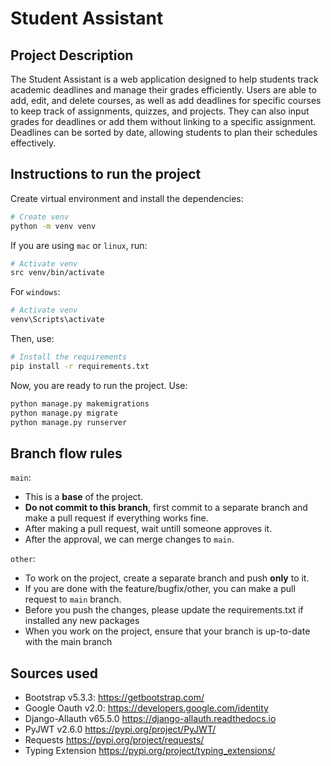 # Student Assistant 

## Project Description
The Student Assistant is a web application designed to help students track academic deadlines 
and manage their grades efficiently. 
Users are able to add, edit, and delete courses, as well as add deadlines for specific courses to 
keep track of assignments, quizzes, and projects. They can also input grades for deadlines or add 
them without linking to a specific assignment. Deadlines can be sorted by date, allowing 
students to plan their schedules effectively.

## Instructions to run the project

Create virtual environment and install the dependencies:

```bash
# Create venv 
python -m venv venv
```

If you are using `mac` or `linux`, run:
```bash
# Activate venv
src venv/bin/activate
```

For `windows`:
```bash
# Activate venv
venv\Scripts\activate
```

Then, use:
```bash
# Install the requirements
pip install -r requirements.txt
```

Now, you are ready to run the project. Use:

```bash
python manage.py makemigrations
python manage.py migrate
python manage.py runserver
```

## Branch flow rules
`main`:
- This is a **base** of the project.
- **Do not commit to this branch**, first commit to a separate branch and make a pull request if everything works fine.
- After making a pull request, wait untill someone approves it.
- After the approval, we can merge changes to `main`.

`other`:
- To work on the project, create a separate branch and push **only** to it.
- If you are done with the feature/bugfix/other, you can make a pull request to `main` branch.
- Before you push the changes, please update the requirements.txt if installed any new packages
- When you work on the project, ensure that your branch is up-to-date with the main branch

## Sources used
- Bootstrap v5.3.3: https://getbootstrap.com/
- Google Oauth v2.0: https://developers.google.com/identity
- Django-Allauth v65.5.0 https://django-allauth.readthedocs.io
- PyJWT v2.6.0 https://pypi.org/project/PyJWT/
- Requests https://pypi.org/project/requests/
- Typing Extension https://pypi.org/project/typing_extensions/
